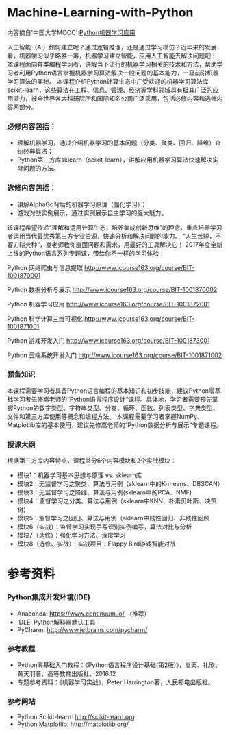 # Machine-Learning-with-Python
内容摘自'中国大学MOOC':[Python机器学习应用](http://www.icourse163.org/course/BIT-1001872001)



人工智能（AI）如何建立呢？通过逻辑推理，还是通过学习模仿？近年来的发展看，机器学习似乎略胜一筹，机器学习建立智能，应用人工智能去解决问题吧！
本课程面向各类编程学习者，讲解当下流行的机器学习相关的技术和方法，帮助学习者利用Python语言掌握机器学习算法解决一般问题的基本能力，一窥前沿机器学习算法的奥秘。
本课程介绍Python计算生态中广受欢迎的机器学习算法库scikit-learn，这些算法在工程、信息、管理、经济等学科领域具有极其广泛的应用潜力，被全世界各大科研院所和国际知名公司广泛采用，包括必修内容和选修内容两部分。

### 必修内容包括：
- 理解机器学习，通过介绍机器学习的基本问题（分类、聚类、回归、降维）介绍经典算法；
- Python第三方库sklearn（scikit-learn），讲解应用机器学习算法快速解决实际问题的方法。

### 选修内容包括：
- 讲解AlphaGo背后的机器学习原理（强化学习）；
- 游戏对战实例展示，通过实例展示自主学习的强大魅力。

该课程希望传递“理解和运用计算生态，培养集成创新思维”的理念，重点培养学习者运用当代最优秀第三方专业资源，快速分析和解决问题的能力。
“人生苦短，不要刀耕火种”，嵩老师教你直面问题和需求，用最好的工具解决它！
2017年度全新上线的Python语言系列专题课，带给你不一样的学习体验！

Python 网络爬虫与信息提取
http://www.icourse163.org/course/BIT-1001870001

Python 数据分析与展示
http://www.icourse163.org/course/BIT-1001870002

Python 机器学习应用
http://www.icourse163.org/course/BIT-1001872001

Python 科学计算三维可视化
http://www.icourse163.org/course/BIT-1001871001

Python 游戏开发入门
http://www.icourse163.org/course/BIT-1001873001

Python 云端系统开发入门
http://www.icourse163.org/course/BIT-1001871002




### 预备知识
  本课程需要学习者具备Python语言编程的基本知识和初步技能，建议Python零基础学习者先修嵩老师的“Python语言程序设计”课程。具体地，学习者需要预先掌握Python的数字类型、字符串类型、分支、循环、函数、列表类型、字典类型、文件和第三方库使用等概念和编程方法。
  本课程需要学习者掌握NumPy、Matplotlib库的基本使用，建议先修嵩老师的“Python数据分析与展示”专题课程。

### 授课大纲
根据第三方库内容特点，课程共分6个内容模块和2个实战模块：
- 模块1：机器学习基本思想与原理 vs. sklearn库
- 模块2：无监督学习之聚类、算法与用例（sklearn中的K-means、DBSCAN）
- 模块3：无监督学习之降维、算法与用例(sklearn中的PCA、NMF)
- 模块4：监督学习之分类、算法与用例（sklearn中KNN、朴素贝叶斯、决策树）
- 模块5：监督学习之回归、算法与用例（sklearn中线性回归、非线性回顾
- 模块6（实战）：监督学习实现手写识别实例编写，算法对比与分析
- 模块7（选修）：强化学习方法、深度学习
- 模块8（选修、实战）：实战项目：Flappy Bird游戏智能对战
 
# 参考资料


### Python集成开发环境(IDE)
- Anaconda: https://www.continuum.io/  （推荐）
- IDLE: Python解释器默认工具
- PyCharm: http://www.jetbrains.com/pycharm/

### 参考教程
- Python零基础入门教程：《Python语言程序设计基础(第2版)》，嵩天、礼欣、黄天羽著，高等教育出版社，2016.12
- 专题参考资料：《机器学习实战》，Peter Harrington著，人民邮电出版社。

### 参考网站
- Python Scikit-learn: http://scikit-learn.org 
- Python Matplotlib: http://matplotlib.org/ 

